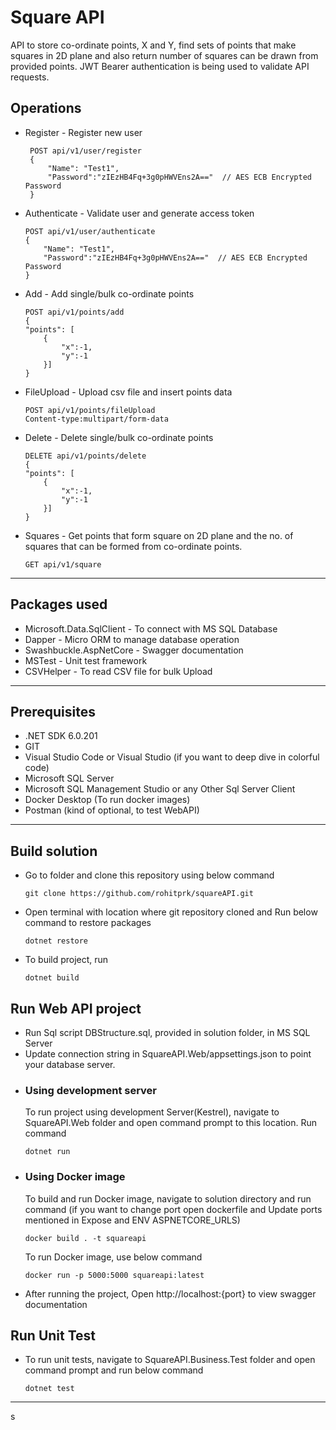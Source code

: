 # Square API
API to store co-ordinate points, X and Y, find sets of points that make squares in 2D plane and also return number of squares can be drawn from provided points. JWT Bearer authentication is being used to validate API requests.
## Operations
- Register - Register new user
   ```
    POST api/v1/user/register
    {
        "Name": "Test1",
        "Password":"zIEzHB4Fq+3g0pHWVEns2A=="  // AES ECB Encrypted Password
    }
    ```
- Authenticate - Validate user and generate access token
    ```
    POST api/v1/user/authenticate
    {
        "Name": "Test1",
        "Password":"zIEzHB4Fq+3g0pHWVEns2A=="  // AES ECB Encrypted Password
    }
    ```
- Add - Add single/bulk co-ordinate points
    ```
    POST api/v1/points/add
    {
    "points": [
        {
            "x":-1,
            "y":-1
        }]
    }
    ```
- FileUpload - Upload csv file and insert points data
    ```
    POST api/v1/points/fileUpload
    Content-type:multipart/form-data
    ```
- Delete - Delete single/bulk co-ordinate points
    ```
    DELETE api/v1/points/delete
    {
    "points": [
        {
            "x":-1,
            "y":-1
        }]
    }
    ```
- Squares - Get points that form square on 2D plane and the no. of squares that can be formed from co-ordinate points.
    ```
    GET api/v1/square
    ```
---
## Packages used
 - Microsoft.Data.SqlClient - To connect with MS SQL Database
 - Dapper - Micro ORM to manage database operation
 - Swashbuckle.AspNetCore - Swagger documentation
 - MSTest - Unit test framework
 - CSVHelper - To read CSV file for bulk Upload
 ---
## Prerequisites
- .NET SDK 6.0.201
- GIT
- Visual Studio Code or Visual Studio (if you want to deep dive in colorful code)
- Microsoft SQL Server
- Microsoft SQL Management Studio or any Other Sql Server Client
- Docker Desktop (To run docker images)
- Postman (kind of optional, to test WebAPI)
---
## Build solution
- Go to folder and clone this repository using below command
    ```
    git clone https://github.com/rohitprk/squareAPI.git
    ```
- Open terminal with location where git repository cloned and Run below command to restore packages
    ```
    dotnet restore
    ```
- To build project, run
    ```
    dotnet build
    ```
## Run Web API project
 - Run Sql script DBStructure.sql, provided in solution folder, in MS SQL Server 
 - Update connection string in SquareAPI.Web/appsettings.json to point your database server.
- ### Using development server
    To run project using development Server(Kestrel), navigate to SquareAPI.Web folder and open command prompt to this location.
    Run command
    ```
    dotnet run
    ```
- ### Using Docker image
    To build and run Docker image, navigate to solution directory and run command (if you want to change port open dockerfile and Update ports mentioned in Expose and ENV ASPNETCORE_URLS)
    ```
    docker build . -t squareapi
    ```
    To run Docker image, use below command
    ```
    docker run -p 5000:5000 squareapi:latest
    ```
 - After running the project, Open http://localhost:{port} to view swagger documentation
## Run Unit Test
  - To run unit tests, navigate to SquareAPI.Business.Test folder and open command prompt and run below command
    ```
    dotnet test
    ```
---
s